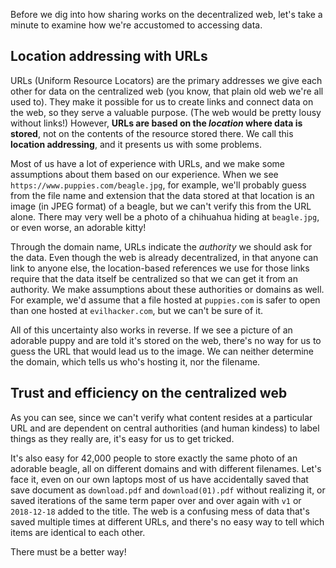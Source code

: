 
Before we dig into how sharing works on the decentralized web, let's take a minute to examine how we're accustomed to accessing data.

## Location addressing with URLs

URLs (Uniform Resource Locators) are the primary addresses we give each other for data on the centralized web (you know, that plain old web we're all used to). They make it possible for us to create links and connect data on the web, so they serve a valuable purpose. (The web would be pretty lousy without links!) However, <strong>URLs are based on the <em>location</em> where data is stored</strong>, not on the contents of the resource stored there. We call this <strong>location addressing</strong>, and it presents us with some problems.

Most of us have a lot of experience with URLs, and we make some assumptions about them based on our experience. When we see  `https://www.puppies.com/beagle.jpg`, for example, we'll probably guess from the file name and extension that
the data stored at that location is an image (in JPEG format) of a beagle, but we can't verify this from the URL alone. There may very well be a photo of a chihuahua hiding at `beagle.jpg`, or even worse, an adorable kitty!

Through the domain name, URLs indicate the *authority* we should ask for the data. Even though the web is already decentralized, in that anyone can link to anyone else, the location-based references we use for those links require that the data itself be centralized so that we can get it from an authority. We make assumptions about these authorities or domains as well. For example, we'd assume that a file hosted at `puppies.com` is safer to open than one hosted at `evilhacker.com`, but we can't be sure of it.

All of this uncertainty also works in reverse. If we see a picture of an adorable puppy and are told it's stored on the web, there's no way for us to guess the URL that would lead us to the image. We can neither determine the domain, which tells us who's hosting it, nor the filename.

## Trust and efficiency on the centralized web
As you can see, since we can't verify what content resides at a particular URL and are dependent on central authorities (and human kindess) to label things as they really are, it's easy for us to get tricked.

It's also easy for 42,000 people to store exactly the same photo of an adorable beagle, all on different domains and with different filenames. Let's face it, even on our own laptops most of us have accidentally saved that save document as `download.pdf` and `download(01).pdf` without realizing it, or saved iterations of
the same term paper over and over again with `v1` or `2018-12-18` added to the title. The web is a confusing mess of data that's saved multiple times at different URLs, and there's no easy way to tell which items are identical to each other.

There must be a better way!
